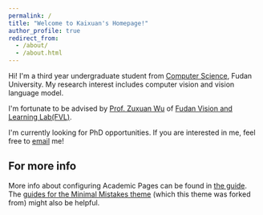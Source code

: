 ```yaml
---
permalink: /
title: "Welcome to Kaixuan's Homepage!"
author_profile: true
redirect_from: 
  - /about/
  - /about.html
---
```


Hi! I'm a third year undergraduate student from [Computer Science](https://cs.fudan.edu.cn/), Fudan University. My research interest includes computer vision and vision language model.

I'm fortunate to be advised by [Prof. Zuxuan Wu](https://cs.fudan.edu.cn/) of [Fudan Vision and Learning Lab(FVL)](https://fvl.fudan.edu.cn/).

I'm currently looking for PhD opportunities. If you are interested in me, feel free to [email](kxfan21@m.fudan.edu.cn) me!



For more info
------
More info about configuring Academic Pages can be found in [the guide](https://academicpages.github.io/markdown/). The [guides for the Minimal Mistakes theme](https://mmistakes.github.io/minimal-mistakes/docs/configuration/) (which this theme was forked from) might also be helpful.
